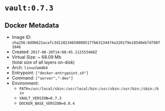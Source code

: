# `vault:0.7.3`

## Docker Metadata

- Image ID: `sha256:0d9b621acafc3d1102346500085177b63134474a3201f9e18540ebfd798f184b`
- Created: `2017-06-20T14:08:45.112553468Z`
- Virtual Size: ~ 68.09 Mb  
  (total size of all layers on-disk)
- Arch: `linux`/`amd64`
- Entrypoint: `["docker-entrypoint.sh"]`
- Command: `["server","-dev"]`
- Environment:
  - `PATH=/usr/local/sbin:/usr/local/bin:/usr/sbin:/usr/bin:/sbin:/bin`
  - `VAULT_VERSION=0.7.3`
  - `DOCKER_BASE_VERSION=0.0.4`
